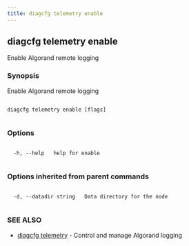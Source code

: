 ```yaml
---
title: diagcfg telemetry enable
---
```


## diagcfg telemetry enable



Enable Algorand remote logging



### Synopsis



Enable Algorand remote logging




```

diagcfg telemetry enable [flags]


```



### Options




```

  -h, --help   help for enable


```



### Options inherited from parent commands




```

  -d, --datadir string   Data directory for the node


```



### SEE ALSO



* [diagcfg telemetry](../../telemetry/telemetry/)	 - Control and manage Algorand logging



